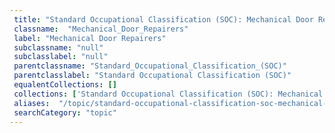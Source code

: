 ```yaml
--- 
 title: "Standard Occupational Classification (SOC): Mechanical Door Repairers" 
 classname:  "Mechanical_Door_Repairers" 
 label: "Mechanical Door Repairers" 
 subclassname: "null" 
 subclasslabel: "null" 
 parentclassname: "Standard_Occupational_Classification_(SOC)" 
 parentclasslabel: "Standard Occupational Classification (SOC)" 
 equalentCollections: [] 
 collections: ['Standard Occupational Classification (SOC): Mechanical Door Repairers']
 aliases:  "/topic/standard-occupational-classification-soc-mechanical-door-repairers"  
 searchCategory: "topic" 
---
```

